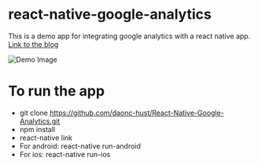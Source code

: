 # react-native-google-analytics

This is a demo app for integrating google analytics with a react native app. [Link to the blog](https://medium.com/the-react-native-log/how-to-rename-a-react-native-app-dafd92161c35)


![Demo Image](https://raw.githubusercontent.com/ayushinigam/react-native-google-analytics/master/demo.png)



# To run the app

  - git clone https://github.com/daonc-hust/React-Native-Google-Analytics.git
  - npm install
  - react-native link
  - For android: react-native run-android
  - For ios: react-native run-ios

